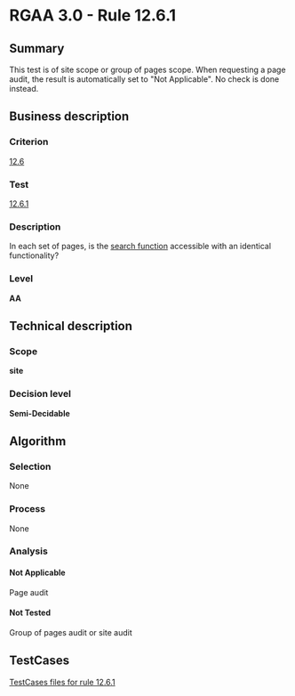 # RGAA 3.0 -  Rule 12.6.1

## Summary

This test is of site scope or group of pages scope. When requesting a page audit, the result is automatically set to "Not Applicable". No check is done instead.

## Business description

### Criterion

[12.6](http://asqatasun.github.io/RGAA--3.0--EN/RGAA3.0_Criteria_English_version_v1.html#crit-12-6)

### Test

[12.6.1](http://asqatasun.github.io/RGAA--3.0--EN/RGAA3.0_Criteria_English_version_v1.html#test-12-6-1)

### Description
In each set of pages,
    is the <a href="http://asqatasun.github.io/RGAA--3.0--EN/RGAA3.0_Glossary_English_version_v1.html#mMoteurRecherche">search
  function</a> accessible with an identical
    functionality? 


### Level

**AA**

## Technical description

### Scope

**site**

### Decision level

**Semi-Decidable**

## Algorithm

### Selection

None

### Process

None

### Analysis

#### Not Applicable

Page audit 

#### Not Tested

Group of pages audit or site audit



##  TestCases 

[TestCases files for rule 12.6.1](https://gitlab.com/asqatasun/Asqatasun/-/tree/master/rules/rules-rgaa3.0/src/test/resources/testcases/rgaa30/Rgaa30Rule120601/) 



